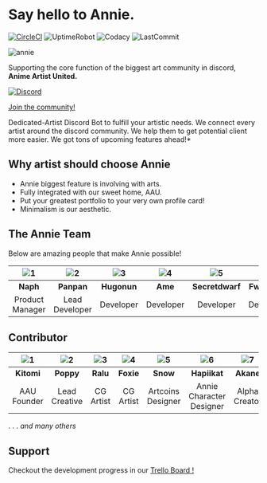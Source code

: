 # Say hello to **Annie.**

[![CircleCI](https://circleci.com/gh/klerikdust/anniediscord.svg?style=svg)](https://circleci.com/gh/klerikdust/anniediscord)
![UptimeRobot](https://img.shields.io/uptimerobot/ratio/7/m783469677-9c4a013c6c31449d182a51c6?style=flat-square)
![Codacy](https://img.shields.io/codacy/grade/d60d5579018348af8fc310a9e5dffe36.svg?logo=Codacy&style=flat-square)
![LastCommit](https://img.shields.io/github/last-commit/klerikdust/anniediscord.svg?style=flat-square)

![annie](https://cdn.discordapp.com/avatars/501461775821176832/1d5c3c23e639a5461d6b1dc44d04836b.png?size=256)

Supporting the core function of the biggest art community in discord,
**Anime Artist United.**

[![Discord](https://img.shields.io/discord/459891664182312980.svg?color=%237bb6ed&label=&logo=Discord&logoColor=%23f2f2f2&style=flat-square)](https://discord.gg/Tjsck8F)

[Join the community!](https://discord.gg/Tjsck8F)

Dedicated-Artist Discord Bot to fulfill your artistic needs.
We connect every artist around the discord community.
We help them to get potential client more easier.
We got tons of upcoming features ahead!*

## Why artist should choose Annie

- Annie biggest feature is involving with arts.
- Fully integrated with our sweet home, AAU.
- Put your greatest portfolio to your very own profile card!
- Minimalism is our aesthetic.

## **The Annie Team**

Below are amazing people that make Annie possible!

| ![1][naph]| ![2][pan] | ![3][hugo]| ![4][ame] | ![5][dwarf] | ![6][fwub] |
| :----: | :----: | :----: | :----: | :----: | :----: |
| **Naph** | **Panpan** | **Hugonun** | **Ame** | **Secretdwarf** | **Fwubbles**
| Product Manager | Lead Developer | Developer | Developer | Developer | Developer

[fwub]: https://cdn.discordapp.com/avatars/294177453449019409/1444c86e06e454161857f74edd60a1b9.jpg?size=128

[naph]: https://cdn.discordapp.com/avatars/230034968515051520/90119a1bf45d46e2b8418886b67e90d4.png?size=128

[pan]: https://cdn.discordapp.com/avatars/277266191540551680/d8c76120788366540552d977122a862d.png?size=128

[hugo]: https://cdn.discordapp.com/avatars/476391416268849175/ccd23e89da05b4a5ecd4c3ae637a39f7.png?size=128

[ame]: https://cdn.discordapp.com/avatars/510246523939061760/a_33d70fc6e5c3978c57333fe5bb1672a2.gif

[dwarf]: https://cdn.discordapp.com/avatars/596421558856056853/2bf3c57e9e104acd3f78a45f16ff25d5.png?size=128

## **Contributor**

| ![1][kitomi]| ![2][poppy] | ![3][ralu] | ![4][foxie] | ![5][snow] | ![6][hapii] | ![7][akane] | ![8][trojanos] |
| :----: | :----: | :----: | :----: | :----: | :----: | :----: | :----: |
| **Kitomi** | **Poppy** | **Ralu** | **Foxie** | **Snow** | **Hapiikat** | **Akane** | **TrojanOS** |
| AAU Founder | Lead Creative | CG Artist | CG Artist | Artcoins Designer | Annie Character Designer | Alpha Creator | Ex Developer

. . . *and many others*

[kitomi]: https://cdn.discordapp.com/avatars/184396254984404992/24c4e564d263d29b3738c342f5b8d0b2.jpg?size=128

[ralu]: https://cdn.discordapp.com/avatars/91856786293805056/8afacb06844b5808853f018b232078ed.jpg?size=128

[poppy]: https://cdn.discordapp.com/avatars/198360319184207873/a_e4533f4c6f2ca6bd1fdeccc1e68e23d7.gif

[snow]: https://i.ibb.co/Jz4d4Hj/snow-1-1.png

[foxie]: https://cdn.discordapp.com/avatars/234835633099505664/a74fce47c95b5ccc23ef755499560612.jpg?size=128

[hapii]: https://cdn.discordapp.com/avatars/145367500710739969/80770ff32da51e35aeec569d248ea486.jpg?size=128

[akane]: https://i.ibb.co/Xydv8rV/akane-1.png

[trojanos]: https://i.ibb.co/Xzcb8B9/1-1.png

## **Support**

Checkout the development progress in our [Trello Board !](https://trello.com/invite/b/jBbOIqQA/06d7a06899e3904f03b9c161552e9af6/annie-pipeline)
